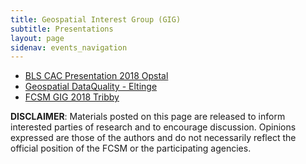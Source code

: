 ```yaml
---
title: Geospatial Interest Group (GIG)
subtitle: Presentations
layout: page
sidenav: events_navigation
---
```

<ul>     	
  <li><a href="../../assets/docs/bls-cac-presentation-2018-opstal.pdf" target="_blank">BLS CAC Presentation 2018 Opstal</a></li>
  <li><a href="../../assets/docs/GeospatialDataQualityEltinge10262018v4.pdf" target="_blank">Geospatial DataQuality - Eltinge</a></li>
  <li><a href="../../assets/docs/FCSM_GIG_2018_Tribby.pdf" target="_blank">FCSM GIG 2018 Tribby</a></li>
</ul>
                        
<p> <strong>DISCLAIMER</strong>: Materials posted on this page are released to inform interested parties of research and to encourage discussion. Opinions expressed are those of the authors and do not necessarily reflect the official position of the FCSM or the participating agencies. </p>
